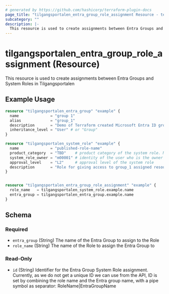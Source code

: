 ```yaml
---
# generated by https://github.com/hashicorp/terraform-plugin-docs
page_title: "tilgangsportalen_entra_group_role_assignment Resource - terraform-provider-tilgangsportalen"
subcategory: ""
description: |-
  This resource is used to create assignments between Entra Groups and System Roles in Tilgangsportalen
---
```


# tilgangsportalen_entra_group_role_assignment (Resource)

This resource is used to create assignments between Entra Groups and System Roles in Tilgangsportalen

## Example Usage

```terraform
resource "tilgangsportalen_entra_group" "example" {
  name              = "group 1"
  alias             = "group_1"
  description       = "Demo of Terraform created Microsoft Entra ID group"
  inheritance_level = "User" # or "Group"
}

resource "tilgangsportalen_system_role" "example" {
  name              = "published-role-name"
  product_category  = "TBD"    # product category of the system role. Must match an avaialable category
  system_role_owner = "m00001" # identity of the user who is the owner of the system role
  approval_level    = "L2"     # approval level of the system role
  description       = "Role for giving access to group_1 assigned resources."
}


resource "tilgangsportalen_entra_group_role_assignment" "example" {
  role_name   = tilgangsportalen_system_role.example.name
  entra_group = tilgangsportalen_entra_group.example.name
}
```

<!-- schema generated by tfplugindocs -->
## Schema

### Required

- `entra_group` (String) The name of the Entra Group to assign to the Role
- `role_name` (String) The name of the Role to assign the Entra Group to

### Read-Only

- `id` (String) Identifier for the Entra Group System Role assignment. Currently, as we do not get a unique ID we can use from the API, ID is set by combining the role name and the Entra group name, with a pipe symbol as separator: RoleName|EntraGroupName
